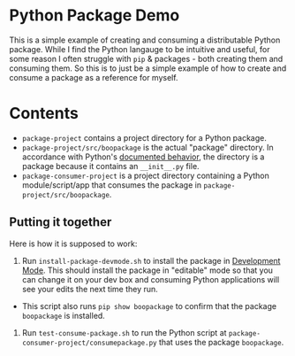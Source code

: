 # Python Package Demo
This is a simple example of creating and consuming a distributable Python package. While I find the Python langauge to be intuitive and useful, for some reason I often struggle with `pip` & packages - both creating them and consuming them. So this is to just be a simple example of how to create and consume a package as a reference for myself.

# Contents #
* `package-project` contains a project directory for a Python package. 
* `package-project/src/boopackage` is the actual "package" directory. In accordance with Python's [documented behavior](https://docs.python.org/2.7/tutorial/modules.html#tut-packages), the directory is a package because it contains an `__init__.py` file.
* `package-consumer-project` is a project directory containing a Python module/script/app that consumes the package in `package-project/src/boopackage`.

## Putting it together ## 
Here is how it is supposed to work:
1. Run `install-package-devmode.sh` to install the package in [Development Mode](https://packaging.python.org/distributing/#working-in-development-mode). This should install the package in "editable" mode so that you can change it on your dev box and consuming Python applications will see your edits the next time they run.  
  * This script also runs `pip show boopackage` to confirm that the package `boopackage` is installed.
1. Run `test-consume-package.sh` to run the Python script at `package-consumer-project/consumepackage.py` that uses the package `boopackage`.



